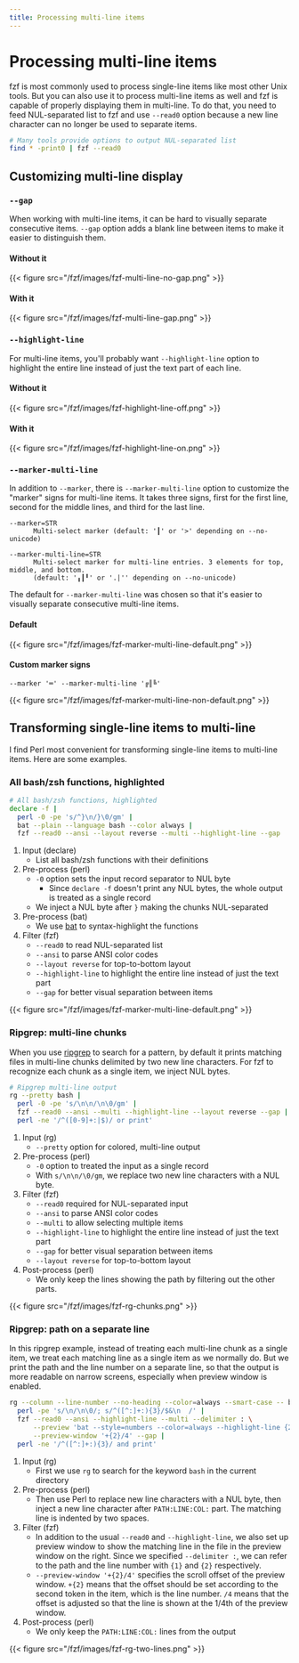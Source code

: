 ```yaml
---
title: Processing multi-line items
---
```


# Processing multi-line items

fzf is most commonly used to process single-line items like most other Unix
tools. But you can also use it to process multi-line items as well and fzf is
capable of properly displaying them in multi-line. To do that, you need to
feed NUL-separated list to fzf and use `--read0` option because a new line
character can no longer be used to separate items.

```sh
# Many tools provide options to output NUL-separated list
find * -print0 | fzf --read0
```

## Customizing multi-line display

### `--gap`

When working with multi-line items, it can be hard to visually separate
consecutive items. `--gap` option adds a blank line between items to make it
easier to distinguish them.

#### Without it

{{< figure src="/fzf/images/fzf-multi-line-no-gap.png" >}}

#### With it

{{< figure src="/fzf/images/fzf-multi-line-gap.png" >}}

### `--highlight-line`

For multi-line items, you'll probably want `--highlight-line`
option to highlight the entire line instead of just the text part of each line.

#### Without it

{{< figure src="/fzf/images/fzf-highlight-line-off.png" >}}

#### With it

{{< figure src="/fzf/images/fzf-highlight-line-on.png" >}}

### `--marker-multi-line`

In addition to `--marker`, there is `--marker-multi-line` option to customize
the "marker" signs for multi-line items. It takes three signs, first
for the first line, second for the middle lines, and third for the last line.

```
--marker=STR
      Multi-select marker (default: '┃' or '>' depending on --no-unicode)

--marker-multi-line=STR
      Multi-select marker for multi-line entries. 3 elements for top, middle, and bottom.
      (default: '╻┃╹' or '.|'' depending on --no-unicode)
```

The default for `--marker-multi-line` was chosen so that it's easier to
visually separate consecutive multi-line items.

#### Default

{{< figure src="/fzf/images/fzf-marker-multi-line-default.png" >}}

#### Custom marker signs

`--marker '═' --marker-multi-line '╔║╚'`

{{< figure src="/fzf/images/fzf-marker-multi-line-non-default.png" >}}


## Transforming single-line items to multi-line

I find Perl most convenient for transforming single-line items to multi-line
items. Here are some examples.

### All bash/zsh functions, highlighted

```bash
# All bash/zsh functions, highlighted
declare -f |
  perl -0 -pe 's/^}\n/}\0/gm' |
  bat --plain --language bash --color always |
  fzf --read0 --ansi --layout reverse --multi --highlight-line --gap
```

1. Input (declare)
    * List all bash/zsh functions with their definitions
1. Pre-process (perl)
    * `-0` option sets the input record separator to NUL byte
        * Since `declare -f` doesn't print any NUL bytes, the whole output is
          treated as a single record
    * We inject a NUL byte after `}` making the chunks NUL-separated
1. Pre-process (bat)
    * We use [bat] to syntax-highlight the functions
1. Filter (fzf)
    * `--read0` to read NUL-separated list
    * `--ansi` to parse ANSI color codes
    * `--layout reverse` for top-to-bottom layout
    * `--highlight-line` to highlight the entire line instead of just the text part
    * `--gap` for better visual separation between items

[bat]: https://github.com/sharkdp/bat

{{< figure src="/fzf/images/fzf-marker-multi-line-default.png" >}}

### Ripgrep: multi-line chunks

[ripgrep]: https://github.com/BurntSushi/ripgrep

When you use [ripgrep] to search for a pattern, by default it prints matching
files in multi-line chunks delimited by two new line characters. For fzf to
recognize each chunk as a single item, we inject NUL bytes.

```sh
# Ripgrep multi-line output
rg --pretty bash |
  perl -0 -pe 's/\n\n/\n\0/gm' |
  fzf --read0 --ansi --multi --highlight-line --layout reverse --gap |
  perl -ne '/^([0-9]+:|$)/ or print'
```

1. Input (rg)
    * `--pretty` option for colored, multi-line output
1. Pre-process (perl)
    * `-0` option to treated the input as a single record
    * With `s/\n\n/\0/gm`, we replace two new line characters with a NUL byte.
1. Filter (fzf)
    * `--read0` required for NUL-separated input
    * `--ansi` to parse ANSI color codes
    * `--multi` to allow selecting multiple items
    * `--highlight-line` to highlight the entire line instead of just the text part
    * `--gap` for better visual separation between items
    * `--layout reverse` for top-to-bottom layout
1. Post-process (perl)
    * We only keep the lines showing the path by filtering out the other
      parts.

{{< figure src="/fzf/images/fzf-rg-chunks.png" >}}

### Ripgrep: path on a separate line

In this ripgrep example, instead of treating each multi-line chunk as a single
item, we treat each matching line as a single item as we normally do. But we
print the path and the line number on a separate line, so that the output is
more readable on narrow screens, especially when preview window is enabled.

```sh
rg --column --line-number --no-heading --color=always --smart-case -- bash |
  perl -pe 's/\n/\n\0/; s/^([^:]+:){3}/$&\n  /' |
  fzf --read0 --ansi --highlight-line --multi --delimiter : \
      --preview 'bat --style=numbers --color=always --highlight-line {2} {1}' \
      --preview-window '+{2}/4' --gap |
  perl -ne '/^([^:]+:){3}/ and print'
```

1. Input (rg)
    * First we use `rg` to search for the keyword `bash` in the current directory
1. Pre-process (perl)
    * Then use Perl to replace new line characters with a NUL byte, then
      inject a new line character after `PATH:LINE:COL:` part. The matching
      line is indented by two spaces.
1. Filter (fzf)
    * In addition to the usual `--read0` and `--highlight-line`, we also set
      up preview window to show the matching line in the file in the preview
      window on the right. Since we specified `--delimiter :`, we can refer to
      the path and the line number with `{1}` and `{2}` respectively.
    * `--preview-window '+{2}/4'` specifies the scroll offset of the preview
      window. `+{2}` means that the offset should be set according to the second
      token in the item, which is the line number. `/4` means that the offset
      is adjusted so that the line is shown at the 1/4th of the preview window.
1. Post-process (perl)
    * We only keep the `PATH:LINE:COL:` lines from the output

{{< figure src="/fzf/images/fzf-rg-two-lines.png" >}}
